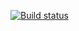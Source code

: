 [![Build status](https://ci.appveyor.com/api/projects/status/8r21ff0o4d6gq0cf?svg=true)](https://ci.appveyor.com/project/Cetale175/bdd)
